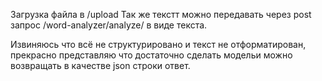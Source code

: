 Загрузка файла в /upload
Так же текстт можно передавать через post запрос
/word-analyzer/analyze/ 
в виде текста.

Извиняюсь что всё не структурировано и текст не отформатирован, прекрасно представляю что достаточно сделать модельи можно возвращать в качестве json строки ответ.

